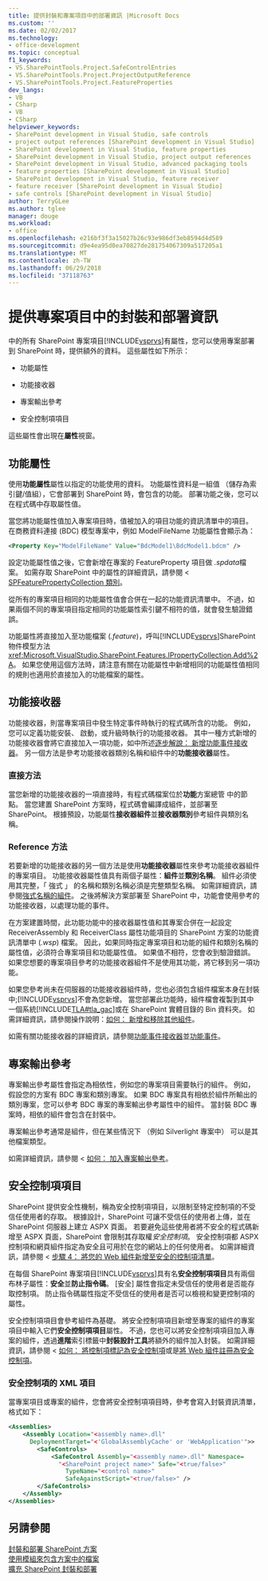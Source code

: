 ```yaml
---
title: 提供封裝和專案項目中的部署資訊 |Microsoft Docs
ms.custom: ''
ms.date: 02/02/2017
ms.technology:
- office-development
ms.topic: conceptual
f1_keywords:
- VS.SharePointTools.Project.SafeControlEntries
- VS.SharePointTools.Project.ProjectOutputReference
- VS.SharePointTools.Project.FeatureProperties
dev_langs:
- VB
- CSharp
- VB
- CSharp
helpviewer_keywords:
- SharePoint development in Visual Studio, safe controls
- project output references [SharePoint development in Visual Studio]
- SharePoint development in Visual Studio, feature properties
- SharePoint development in Visual Studio, project output references
- SharePoint development in Visual Studio, advanced packaging tools
- feature properties [SharePoint development in Visual Studio]
- SharePoint development in Visual Studio, feature receiver
- feature receiver [SharePoint development in Visual Studio]
- safe controls [SharePoint development in Visual Studio]
author: TerryGLee
ms.author: tglee
manager: douge
ms.workload:
- office
ms.openlocfilehash: e216bf3f3a15027b26c93e986df3eb8594d4d589
ms.sourcegitcommit: d9e4ea95d0ea70827de281754067309a517205a1
ms.translationtype: MT
ms.contentlocale: zh-TW
ms.lasthandoff: 06/29/2018
ms.locfileid: "37118763"
---
```

# <a name="provide-packaging-and-deployment-information-in-project-items"></a>提供專案項目中的封裝和部署資訊
  中的所有 SharePoint 專案項目[!INCLUDE[vsprvs](../sharepoint/includes/vsprvs-md.md)]有屬性，您可以使用專案部署到 SharePoint 時，提供額外的資料。 這些屬性如下所示：  
  
-   功能屬性  
  
-   功能接收器  
  
-   專案輸出參考  
  
-   安全控制項項目  
  
 這些屬性會出現在**屬性**視窗。  
  
## <a name="feature-properties"></a>功能屬性
 使用**功能屬性**屬性以指定的功能使用的資料。 功能屬性資料是一組值 （儲存為索引鍵/值組），它會部署到 SharePoint 時，會包含的功能。 部署功能之後，您可以在程式碼中存取屬性值。  
  
 當您將功能屬性值加入專案項目時，值被加入的項目功能的資訊清單中的項目。 在商務資料連接 (BDC) 模型專案中，例如 ModelFileName 功能屬性會顯示為：  
  
```xml  
<Property Key="ModelFileName" Value="BdcModel1\BdcModel1.bdcm" />   
```  
  
 設定功能屬性值之後，它會新增在專案的 FeatureProperty 項目做 *.spdata*檔案。 如需存取 SharePoint 中的屬性的詳細資訊，請參閱 < [SPFeaturePropertyCollection 類別](http://go.microsoft.com/fwlink/?LinkId=177391)。  
  
 從所有的專案項目相同的功能屬性值會合併在一起的功能資訊清單中。 不過，如果兩個不同的專案項目指定相同的功能屬性索引鍵不相符的值，就會發生驗證錯誤。  
  
 功能屬性將直接加入至功能檔案 (*.feature*)，呼叫[!INCLUDE[vsprvs](../sharepoint/includes/vsprvs-md.md)]SharePoint 物件模型方法<xref:Microsoft.VisualStudio.SharePoint.Features.IPropertyCollection.Add%2A>。 如果您使用這個方法時，請注意有關在功能屬性中新增相同的功能屬性值相同的規則也適用於直接加入的功能檔案的屬性。  
  
## <a name="feature-receiver"></a>功能接收器
 功能接收器，則當專案項目中發生特定事件時執行的程式碼所含的功能。 例如，您可以定義功能安裝、 啟動，或升級時執行的功能接收器。 其中一種方式新增的功能接收器會將它直接加入一項功能，如中所述[逐步解說： 新增功能事件接收器](../sharepoint/walkthrough-add-feature-event-receivers.md)。 另一個方法是參考功能接收器類別名稱和組件中的**功能接收器**屬性。  
  
### <a name="direct-method"></a>直接方法
 當您新增的功能接收器的一項直接時，有程式碼檔案位於**功能**方案總管 中的節點。 當您建置 SharePoint 方案時，程式碼會編譯成組件，並部署至 SharePoint。 根據預設，功能屬性**接收器組件**並**接收器類別**參考組件與類別名稱。  
  
### <a name="reference-method"></a>Reference 方法
 若要新增的功能接收器的另一個方法是使用**功能接收器**屬性來參考功能接收器組件的專案項目。 功能接收器屬性值具有兩個子屬性：**組件**並**類別名稱**。 組件必須使用其完整，「 強式 」 的名稱和類別名稱必須是完整類型名稱。 如需詳細資訊，請參閱[強式名稱的組件](http://go.microsoft.com/fwlink/?LinkID=169573)。 之後將解決方案部署至 SharePoint 中，功能會使用參考的功能接收器，以處理功能的事件。  
  
 在方案建置時間，此功能功能中的接收器屬性值和其專案合併在一起設定 ReceiverAssembly 和 ReceiverClass 屬性功能項目的 SharePoint 方案的功能資訊清單中 (*.wsp*) 檔案。 因此，如果同時指定專案項目和功能的組件和類別名稱的屬性值，必須符合專案項目和功能屬性值。 如果值不相符，您會收到驗證錯誤。 如果您想要的專案項目參考的功能接收器組件不是使用其功能，將它移到另一項功能。  
  
 如果您參考尚未在伺服器的功能接收器組件時，您也必須包含組件檔案本身在封裝中;[!INCLUDE[vsprvs](../sharepoint/includes/vsprvs-md.md)]不會為您新增。 當您部署此功能時，組件檔會複製到其中一個系統[!INCLUDE[TLA#tla_gac](../sharepoint/includes/tlasharptla-gac-md.md)]或在 SharePoint 實體目錄的 Bin 資料夾。 如需詳細資訊，請參閱操作說明：[如何： 新增和移除其他組件](../sharepoint/how-to-add-and-remove-additional-assemblies.md)。  
  
 如需有關功能接收器的詳細資訊，請參閱[功能事件接收器](http://go.microsoft.com/fwlink/?LinkID=169574)並[功能事件](http://go.microsoft.com/fwlink/?LinkID=169575)。  
  
## <a name="project-output-references"></a>專案輸出參考
 專案輸出參考屬性會指定為相依性，例如您的專案項目需要執行的組件。 例如，假設您的方案有 BDC 專案和類別專案。 如果 BDC 專案具有相依於組件所輸出的類別專案，您可以參考 BDC 專案的專案輸出參考屬性中的組件。 當封裝 BDC 專案時，相依的組件會包含在封裝中。  
  
 專案輸出參考通常是組件，但在某些情況下 （例如 Silverlight 專案中） 可以是其他檔案類型。  
  
 如需詳細資訊，請參閱 <<c0> [ 如何： 加入專案輸出參考](../sharepoint/how-to-add-a-project-output-reference.md)。  
  
## <a name="safe-control-entries"></a>安全控制項項目
 SharePoint 提供安全性機制，稱為安全控制項項目，以限制至特定控制項的不受信任使用者的存取。 根據設計，SharePoint 可讓不受信任的使用者上傳，並在 SharePoint 伺服器上建立 ASPX 頁面。 若要避免這些使用者將不安全的程式碼新增至 ASPX 頁面，SharePoint 會限制其存取權*安全控制項*。 安全控制項都 ASPX 控制項和網頁組件指定為安全且可用於在您的網站上的任何使用者。 如需詳細資訊，請參閱 <<c0> [ 步驟 4： 將您的 Web 組件新增至安全的控制項清單](http://go.microsoft.com/fwlink/?LinkID=171014)。  
  
 在每個 SharePoint 專案項目[!INCLUDE[vsprvs](../sharepoint/includes/vsprvs-md.md)]具有名**安全控制項項目**具有兩個布林子屬性：**安全**並**防止指令碼**。 [安全] 屬性會指定未受信任的使用者是否能存取控制項。 防止指令碼屬性指定不受信任的使用者是否可以檢視和變更控制項的屬性。  
  
 安全控制項項目會參考組件為基礎。 將安全控制項項目新增至專案的組件的專案項目中輸入它們**安全控制項項目**屬性。 不過，您也可以將安全控制項項目加入專案的組件，透過**進階**索引標籤中**封裝設計工具**將額外的組件加入封裝。 如需詳細資訊，請參閱 <<c0> [ 如何： 將控制項標記為安全控制項](../sharepoint/how-to-mark-controls-as-safe-controls.md)或是[將 Web 組件註冊為安全控制項](http://go.microsoft.com/fwlink/?LinkID=171013)。  
  
### <a name="xml-entries-for-safe-controls"></a>安全控制項的 XML 項目
 當專案項目或專案的組件，您會將安全控制項項目時，參考會寫入封裝資訊清單，格式如下：  
  
```xml  
<Assemblies>  
    <Assembly Location="<assembly name>.dll"     
      DeploymentTarget="<'GlobalAssemblyCache' or 'WebApplication'">>  
        <SafeControls>  
            <SafeControl Assembly="<assembly name>.dll" Namespace=  
              "<SharePoint project name>" Safe="<true/false>"     
                TypeName="<control name>"   
                SafeAgainstScript="<true/false>" />  
        </SafeControls>  
    </Assembly>  
</Assemblies>  
```  
  
## <a name="see-also"></a>另請參閱
 [封裝和部署 SharePoint 方案](../sharepoint/packaging-and-deploying-sharepoint-solutions.md)   
 [使用模組來包含方案中的檔案](../sharepoint/using-modules-to-include-files-in-the-solution.md)   
 [擴充 SharePoint 封裝和部署](../sharepoint/extending-sharepoint-packaging-and-deployment.md)  

